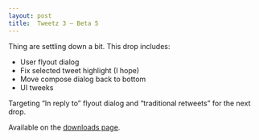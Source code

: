 ```yaml
---
layout: post
title:  Tweetz 3 – Beta 5
---
```

Thing are settling down a bit. This drop includes:

  * User flyout dialog
  * Fix selected tweet highlight (I hope)
  * Move compose dialog back to bottom
  * UI tweeks

Targeting “In reply to” flyout dialog and “traditional retweets” for the next drop.

Available on the [downloads page](/downloads).
